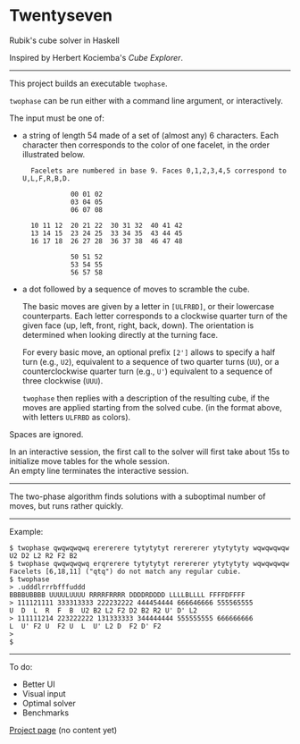 Twentyseven
===========

Rubik's cube solver in Haskell

Inspired by Herbert Kociemba's *Cube Explorer*.

---

This project builds an executable `twophase`.

`twophase` can be run either with a command line argument,
or interactively.

The input must be one of:
- a string of length 54 made of a set of (almost any) 6 characters.
  Each character then corresponds to the color of one facelet,
  in the order illustrated below.

        Facelets are numbered in base 9. Faces 0,1,2,3,4,5 correspond to U,L,F,R,B,D.
    
                  00 01 02
                  03 04 05
                  06 07 08
              
        10 11 12  20 21 22  30 31 32  40 41 42
        13 14 15  23 24 25  33 34 35  43 44 45
        16 17 18  26 27 28  36 37 38  46 47 48
    
                  50 51 52
                  53 54 55
                  56 57 58

- a dot followed by a sequence of moves to scramble the cube.

  The basic moves are given by a letter in `[ULFRBD]`,
  or their lowercase counterparts.
  Each letter corresponds to a clockwise quarter turn of the given face
  (up, left, front, right, back, down).
  The orientation is determined when looking directly at the turning face.

  For every basic move, an optional prefix `[2']` allows to specify
  a half turn (e.g., `U2`),
  equivalent to a sequence of two quarter turns (`UU`),
  or a counterclockwise quarter turn (e.g., `U'`)
  equivalent to a sequence of three clockwise (`UUU`).
  
  `twophase` then replies with a description of the resulting cube,
  if the moves are applied starting from the solved cube.
  (in the format above, with letters `ULFRBD` as colors).
  
Spaces are ignored.

In an interactive session,
the first call to the solver will first take about 15s to initialize move tables
for the whole session.  
An empty line terminates the interactive session.

---

The two-phase algorithm finds solutions with a suboptimal number of moves,
but runs rather quickly.

---

Example:

    $ twophase qwqwqwqwq erererere tytytytyt rerererer ytytytyty wqwqwqwqw
    U2 D2 L2 R2 F2 B2
    $ twophase qwqwqwqwq erqrerere tytytytyt rerererer ytytytyty wqwqwqwqw
    Facelets [6,18,11] ("qtq") do not match any regular cubie.
    $ twophase
    > .udddlrrrbfffuddd
    BBBBUBBBB UUUULUUUU RRRRFRRRR DDDDRDDDD LLLLBLLLL FFFFDFFFF
    > 111121111 333313333 222232222 444454444 666646666 555565555
    U  D  L  R  F  B  U2 B2 L2 F2 D2 B2 R2 U' D' L2
    > 111111214 223222222 131333333 344444444 555555555 666666666
    L  U' F2 U  F2 U  L  U' L2 D  F2 D' F2
    >
    $

---

To do:
- Better UI
- Visual input
- Optimal solver
- Benchmarks

[Project page](https://lysxia.github.io/twentyseven) (no content yet)
